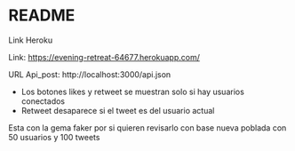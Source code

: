 # README

Link Heroku

Link: https://evening-retreat-64677.herokuapp.com/

URL Api_post: http://localhost:3000/api.json



- Los botones likes y retweet se muestran solo si hay usuarios conectados
- Retweet desaparece si el tweet es del usuario actual

Esta con la gema faker por si quieren revisarlo con base nueva poblada con 50 usuarios y 100 tweets
